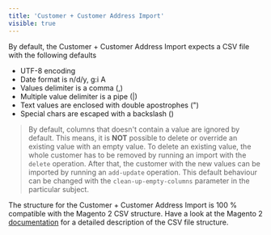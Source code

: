 ```yaml
---
title: 'Customer + Customer Address Import'
visible: true
---
```


By default, the Customer + Customer Address Import expects a CSV file with the following defaults

* UTF-8 encoding
* Date format is n/d/y, g:i A
* Values delimiter is a comma (,)
* Multiple value delimiter is a pipe (|)
* Text values are enclosed with double apostrophes (")
* Special chars are escaped with a backslash (\)

> By default, columns that doesn't contain a value are ignored by default. This means, it is **NOT** possible to delete or override an existing value with an empty value. To delete an existing value, the whole customer has to be removed by running an import with the `delete` operation. After that, the customer with the new values can be imported by running an `add-update` operation. This default behaviour can be changed with the `clean-up-empty-columns` parameter in the particular subject.

The structure for the Customer + Customer Address Import is 100 % compatible with the Magento 2 CSV structure. Have a look at the Magento 2 [documentation](https://docs.magento.com/m2/ce/user_guide/system/data-attributes-customer.html) for a detailed description of the CSV file structure.
